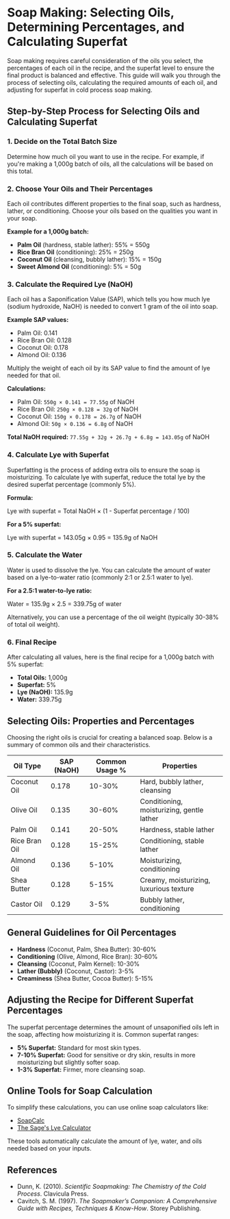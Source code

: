 # Soap Making: Selecting Oils, Determining Percentages, and Calculating Superfat

Soap making requires careful consideration of the oils you select, the percentages of each oil in the recipe, and the superfat level to ensure the final product is balanced and effective. This guide will walk you through the process of selecting oils, calculating the required amounts of each oil, and adjusting for superfat in cold process soap making.

## Step-by-Step Process for Selecting Oils and Calculating Superfat

### 1. Decide on the Total Batch Size

Determine how much oil you want to use in the recipe. For example, if you're making a 1,000g batch of oils, all the calculations will be based on this total.

### 2. Choose Your Oils and Their Percentages

Each oil contributes different properties to the final soap, such as hardness, lather, or conditioning. Choose your oils based on the qualities you want in your soap.

**Example for a 1,000g batch:**

- **Palm Oil** (hardness, stable lather): 55% = 550g
- **Rice Bran Oil** (conditioning): 25% = 250g
- **Coconut Oil** (cleansing, bubbly lather): 15% = 150g
- **Sweet Almond Oil** (conditioning): 5% = 50g

### 3. Calculate the Required Lye (NaOH)

Each oil has a Saponification Value (SAP), which tells you how much lye (sodium hydroxide, NaOH) is needed to convert 1 gram of the oil into soap.

**Example SAP values:**

- Palm Oil: 0.141
- Rice Bran Oil: 0.128
- Coconut Oil: 0.178
- Almond Oil: 0.136

Multiply the weight of each oil by its SAP value to find the amount of lye needed for that oil.

**Calculations:**

- Palm Oil: `550g × 0.141 = 77.55g` of NaOH
- Rice Bran Oil: `250g × 0.128 = 32g` of NaOH
- Coconut Oil: `150g × 0.178 = 26.7g` of NaOH
- Almond Oil: `50g × 0.136 = 6.8g` of NaOH

**Total NaOH required:** `77.55g + 32g + 26.7g + 6.8g = 143.05g` of NaOH

### 4. Calculate Lye with Superfat

Superfatting is the process of adding extra oils to ensure the soap is moisturizing. To calculate lye with superfat, reduce the total lye by the desired superfat percentage (commonly 5%).

**Formula:** 

Lye with superfat = Total NaOH × (1 - Superfat percentage / 100)

**For a 5% superfat:**

Lye with superfat = 143.05g × 0.95 = 135.9g of NaOH

### 5. Calculate the Water

Water is used to dissolve the lye. You can calculate the amount of water based on a lye-to-water ratio (commonly 2:1 or 2.5:1 water to lye).

**For a 2.5:1 water-to-lye ratio:**

Water = 135.9g × 2.5 = 339.75g of water

Alternatively, you can use a percentage of the oil weight (typically 30-38% of total oil weight).

### 6. Final Recipe

After calculating all values, here is the final recipe for a 1,000g batch with 5% superfat:

- **Total Oils:** 1,000g
- **Superfat:** 5%
- **Lye (NaOH):** 135.9g
- **Water:** 339.75g

## Selecting Oils: Properties and Percentages

Choosing the right oils is crucial for creating a balanced soap. Below is a summary of common oils and their characteristics.

| Oil Type        | SAP (NaOH) | Common Usage % | Properties                                      |
|-----------------|------------|----------------|-------------------------------------------------|
| Coconut Oil     | 0.178      | 10-30%         | Hard, bubbly lather, cleansing                  |
| Olive Oil       | 0.135      | 30-60%         | Conditioning, moisturizing, gentle lather       |
| Palm Oil        | 0.141      | 20-50%         | Hardness, stable lather                         |
| Rice Bran Oil   | 0.128      | 15-25%         | Conditioning, stable lather                     |
| Almond Oil      | 0.136      | 5-10%          | Moisturizing, conditioning                      |
| Shea Butter     | 0.128      | 5-15%          | Creamy, moisturizing, luxurious texture         |
| Castor Oil      | 0.129      | 3-5%           | Bubbly lather, conditioning                     |

## General Guidelines for Oil Percentages

- **Hardness** (Coconut, Palm, Shea Butter): 30-60%
- **Conditioning** (Olive, Almond, Rice Bran): 30-60%
- **Cleansing** (Coconut, Palm Kernel): 10-30%
- **Lather (Bubbly)** (Coconut, Castor): 3-5%
- **Creaminess** (Shea Butter, Cocoa Butter): 5-15%

## Adjusting the Recipe for Different Superfat Percentages

The superfat percentage determines the amount of unsaponified oils left in the soap, affecting how moisturizing it is. Common superfat ranges:

- **5% Superfat:** Standard for most skin types.
- **7-10% Superfat:** Good for sensitive or dry skin, results in more moisturizing but slightly softer soap.
- **1-3% Superfat:** Firmer, more cleansing soap.

## Online Tools for Soap Calculation

To simplify these calculations, you can use online soap calculators like:

- [SoapCalc](https://www.soapcalc.net)
- [The Sage's Lye Calculator](https://www.thesage.com)

These tools automatically calculate the amount of lye, water, and oils needed based on your inputs.

## References

- Dunn, K. (2010). *Scientific Soapmaking: The Chemistry of the Cold Process*. Clavicula Press.
- Cavitch, S. M. (1997). *The Soapmaker’s Companion: A Comprehensive Guide with Recipes, Techniques & Know-How*. Storey Publishing.

